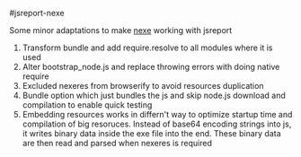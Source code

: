 #jsreport-nexe

Some minor adaptations to make [nexe](https://github.com/nexe/nexe) working with jsreport

1. Transform bundle and add require.resolve to all modules where it is used
2. Alter bootstrap_node.js and replace throwing errors with doing native require
3. Excluded nexeres from browserify to avoid resources duplication
4. Bundle option which just bundles the js and skip node.js download and compilation to enable quick testing
5. Embedding resources works in differn't way to optimize startup time and compilation of big resoruces.
   Instead of base64 encoding strings into js, it writes binary data inside the exe file into the end.
   These binary data are then read and parsed when nexeres is required